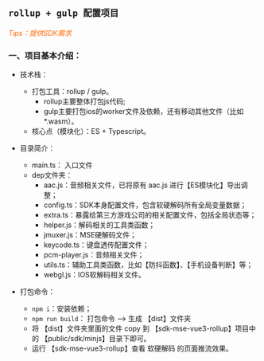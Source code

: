## `rollup + gulp 配置项目`
*<font color="#FF6600" >Tips：提供SDK需求</font>*  

### 一、项目基本介绍：
+ 技术栈： 
    + 打包工具：rollup / gulp。 
        - rollup主要整体打包js代码;
        - gulp主要打包ios的worker文件及依赖，还有移动其他文件（比如*.wasm）。
    + 核心点（模块化）：ES + Typescript。
+ 目录简介：
    + main.ts： 入口文件
    + dep文件夹： 
        + aac.js：音频相关文件，已将原有 aac.js 进行【ES模块化】导出调整；
        + config.ts：SDK本身配置文件，包含软硬解码所有全局变量数据；
        + extra.ts：暴露给第三方游戏公司的相关配置文件，包括全局状态等；
        + helper.js：解码相关的工具类函数；
        + jmuxer.js：MSE硬解码文件；
        + keycode.ts：键盘透传配置文件；
        + pcm-player.js：音频相关文件；
        + utils.ts：辅助工具类函数，比如【防抖函数】、【手机设备判断】等；
        + webgl.js：IOS软解码相关文件。
        
+ 打包命令：
    + `npm i`：安装依赖；
    + `npm run build`： 打包命令 --> 生成 【dist】文件夹
    + 将 【dist】文件夹里面的文件 copy 到 【sdk-mse-vue3-rollup】项目中的 【public/sdk/minjs】目录下即可。
    + 运行 【sdk-mse-vue3-rollup】查看 软硬解码 的页面推流效果。
